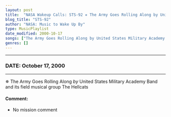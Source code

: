 ```yaml
---
layout: post
title:  "NASA Wakeup Calls: STS-92 ✵ The Army Goes Rolling Along by United States Military Academy Band and its field musical group The Hellcats ✷ October 17, 2000"
blog_title: "STS-92"
author: "NASA: Music to Wake Up By"
type: MusicPlaylist
date_modified: 2000-10-17
songs: ["The Army Goes Rolling Along by United States Military Academy Band and its field musical group The Hellcats"]
genres: []
---
```


----
### DATE: October 17, 2000
----
✵ The Army Goes Rolling Along *by* United States Military Academy Band and its field musical group The Hellcats  

#### Comment:
* No mission comment



<br/>
<center>
	<a target="_blank"
	   href="https://twitter.com/intent/tweet?hashtags=Space,NASA,Playlist,NASAWakeupCalls,SpaceProgram&text=🚀 {{ page.author}}, {{ page.title }}. {{ site.url }}{{ page.url }}&via=nasawakeupcalls"><i class="fab fa-twitter" title="Tweet this page" alt="Tweet this page" style="font-size: 1.3em;"></i></a>
	&nbsp; 	<i class="fas fa-user-astronaut" style="font-size: 1.5em;"></i> &nbsp;
    <a id="custom_amazon_link"
       type="amzn" search="#"
       category="popular music">
    <i class="fab fa-amazon" style="font-size: 1.3em;"></i></a>
</center>

<!-- Randomly resolve an individual entry from a song array -->
<script src="/assets/javascript/seedrandom.min.js"></script>
<script>
  var wake_me_up = ["The Army Goes Rolling Along by United States Military Academy Band and its field musical group The Hellcats"];
  var prng = new Math.seedrandom();
  function randomSong() {
    song = wake_me_up[Math.floor(Math.random() * wake_me_up.length)];
    var amazon_link = document.getElementById("custom_amazon_link");
    amazon_link.setAttribute("search", song);
  }
  window.onload = randomSong();
</script>
